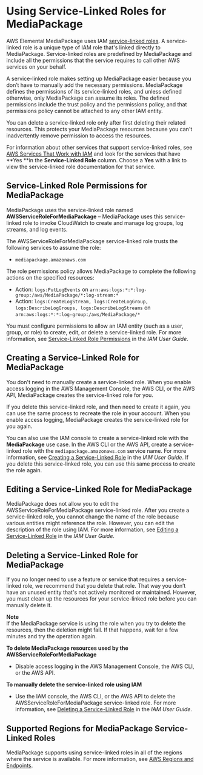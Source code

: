 # Using Service\-Linked Roles for MediaPackage<a name="using-service-linked-roles"></a>

AWS Elemental MediaPackage uses IAM [ service\-linked roles](https://docs.aws.amazon.com/IAM/latest/UserGuide/id_roles_terms-and-concepts.html#iam-term-service-linked-role)\. A service\-linked role is a unique type of IAM role that's linked directly to MediaPackage\. Service\-linked roles are predefined by MediaPackage and include all the permissions that the service requires to call other AWS services on your behalf\. 

A service\-linked role makes setting up MediaPackage easier because you don’t have to manually add the necessary permissions\. MediaPackage defines the permissions of its service\-linked roles, and unless defined otherwise, only MediaPackage can assume its roles\. The defined permissions include the trust policy and the permissions policy, and that permissions policy cannot be attached to any other IAM entity\.

You can delete a service\-linked role only after first deleting their related resources\. This protects your MediaPackage resources because you can't inadvertently remove permission to access the resources\.

For information about other services that support service\-linked roles, see [AWS Services That Work with IAM](https://docs.aws.amazon.com/IAM/latest/UserGuide/reference_aws-services-that-work-with-iam.html) and look for the services that have **Yes **in the **Service\-Linked Role** column\. Choose a **Yes** with a link to view the service\-linked role documentation for that service\.

## Service\-Linked Role Permissions for MediaPackage<a name="slr-permissions"></a>

MediaPackage uses the service\-linked role named **AWSServiceRoleForMediaPackage** – MediaPackage uses this service\-linked role to invoke CloudWatch to create and manage log groups, log streams, and log events\.

The AWSServiceRoleForMediaPackage service\-linked role trusts the following services to assume the role:
+ `mediapackage.amazonaws.com`

The role permissions policy allows MediaPackage to complete the following actions on the specified resources:
+ Action: `logs:PutLogEvents` on `arn:aws:logs:*:*:log-group:/aws/MediaPackage/*:log-stream:*`
+ Action: `logs:CreateLogStream, logs:CreateLogGroup, logs:DescribeLogGroups, logs:DescribeLogStreams` on `arn:aws:logs:*:*:log-group:/aws/MediaPackage/*`

You must configure permissions to allow an IAM entity \(such as a user, group, or role\) to create, edit, or delete a service\-linked role\. For more information, see [Service\-Linked Role Permissions](https://docs.aws.amazon.com/IAM/latest/UserGuide/using-service-linked-roles.html#service-linked-role-permissions) in the *IAM User Guide*\.

## Creating a Service\-Linked Role for MediaPackage<a name="create-slr"></a>

You don't need to manually create a service\-linked role\. When you enable access logging in the AWS Management Console, the AWS CLI, or the AWS API, MediaPackage creates the service\-linked role for you\. 

If you delete this service\-linked role, and then need to create it again, you can use the same process to recreate the role in your account\. When you enable access logging, MediaPackage creates the service\-linked role for you again\. 

You can also use the IAM console to create a service\-linked role with the **MediaPackage** use case\. In the AWS CLI or the AWS API, create a service\-linked role with the `mediapackage.amazonaws.com` service name\. For more information, see [Creating a Service\-Linked Role](https://docs.aws.amazon.com/IAM/latest/UserGuide/using-service-linked-roles.html#create-service-linked-role) in the *IAM User Guide*\. If you delete this service\-linked role, you can use this same process to create the role again\.

## Editing a Service\-Linked Role for MediaPackage<a name="edit-slr"></a>

MediaPackage does not allow you to edit the AWSServiceRoleForMediaPackage service\-linked role\. After you create a service\-linked role, you cannot change the name of the role because various entities might reference the role\. However, you can edit the description of the role using IAM\. For more information, see [Editing a Service\-Linked Role](https://docs.aws.amazon.com/IAM/latest/UserGuide/using-service-linked-roles.html#edit-service-linked-role) in the *IAM User Guide*\.

## Deleting a Service\-Linked Role for MediaPackage<a name="delete-slr"></a>

If you no longer need to use a feature or service that requires a service\-linked role, we recommend that you delete that role\. That way you don’t have an unused entity that's not actively monitored or maintained\. However, you must clean up the resources for your service\-linked role before you can manually delete it\.

**Note**  
If the MediaPackage service is using the role when you try to delete the resources, then the deletion might fail\. If that happens, wait for a few minutes and try the operation again\.

**To delete MediaPackage resources used by the AWSServiceRoleForMediaPackage**
+ Disable access logging in the AWS Management Console, the AWS CLI, or the AWS API\.

**To manually delete the service\-linked role using IAM**
+ Use the IAM console, the AWS CLI, or the AWS API to delete the AWSServiceRoleForMediaPackage service\-linked role\. For more information, see [Deleting a Service\-Linked Role](https://docs.aws.amazon.com/IAM/latest/UserGuide/using-service-linked-roles.html#delete-service-linked-role) in the *IAM User Guide*\.

## Supported Regions for MediaPackage Service\-Linked Roles<a name="slr-regions"></a>

MediaPackage supports using service\-linked roles in all of the regions where the service is available\. For more information, see [AWS Regions and Endpoints](https://docs.aws.amazon.com/general/latest/gr/rande.html)\.